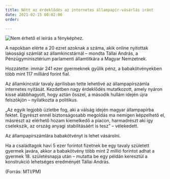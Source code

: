 ```yaml
---
title: Nőtt az érdeklődés az internetes állampapír-vásárlás iránt
date: 2021-02-15 00:02:00
order: 

---
```

![Nem érhető el leírás a fényképhez.](https://scontent-vie1-1.xx.fbcdn.net/v/t1.6435-9/151589465_1152573418508828_8353827993052071497_n.jpg?_nc_cat=106&ccb=1-3&_nc_sid=730e14&_nc_ohc=5kUVsvqx7JsAX_Iwo9C&_nc_ht=scontent-vie1-1.xx&oh=33b460d88c10152fcecab485fecd9979&oe=60D346F9)

A napokban elérte a 20 ezret azoknak a száma, akik online nyitottak lakossági számlát az államkincstárnál – mondta Tállai András, a Pénzügyminisztérium parlamenti államtitkára a Magyar Nemzetnek.

Hozzátette: immár 241 ezer gyermeknek gyűlik pénz, a babakötvényekben több mint 117 milliárd forint fial.

Az államkincstár tavaly áprilisban tette lehetővé az állampapírszámla internetes nyitását. Kezdetben nagy érdeklődés mutatkozott, amely nyáron kissé alábbhagyott, hogy aztán ősszel, a második hullám idején újra felszökjön – nyilatkozta a politikus.

„Az egyik legjobb üzletbe fog, aki a válság idején magyar állampapírba fektet. Egyrészt ennél biztonságosabb megoldás ma nemigen képzelhető el, másrészt az elérhető hozam kiemelkedő a piacon, harmadrészt aki így cselekszik, az ország anyagi stabilitásáért is tesz” – vélekedett.

Az állampapírszámlára babakötvényt is lehet vásárolni.

Ha a családtagok havi 5 ezer forintot fizetnek be egy tavaly született gyermek javára, akkor a babakötvény több mint 2 millió forintot adhat a gyermek 18. születésnapja után – mutatta be egy példán keresztül a konstrukció lehetséges eredményét Tállai András.

(Forrás: MTI/PM)
